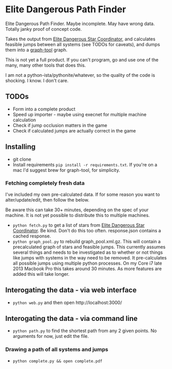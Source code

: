 # Elite Dangerous Path Finder
Elite Dangerous Path Finder. Maybe incomplete. May have wrong data. Totally
janky proof of concept code.

Takes the output from [Elite Dangerous Star Coordinator](http://edstarcoordinator.com/), 
and calculates feasible jumps between all systems (see TODOs for caveats), and
dumps them into a [graph-tool](http://graph-tool.skewed.de/) graph.

This is not yet a full product. If you can't program, go and use one of the
many, many other tools that does this.

I am not a python-ista/pythonite/whatever, so the quality of the code is
shocking. I know. I don't care.

## TODOs
  - Form into a complete product
  - Speed up importer - maybe using execnet for multiple machine calculation
  - Check if jump occlusion matters in the game
  - Check if calculated jumps are actually correct in the game

## Installing
  - git clone
  - Install requirements `pip install -r requirements.txt`. If you're on a mac
	I'd suggest brew for graph-tool, for simplicity.

### Fetching completely fresh data
I've included my own pre-calculated data. If for some reason you want to
alter/update/edit, then follow the below.

Be aware this can take 30+ minutes, depending on the spec of your machine. It is
not yet possible to distribute this to multiple machines.

  - `python fetch.py` to get a list of stars from
	[Elite Dangerous Star Coordinator](http://edstarcoordinator.com/). Be
	kind. Don't do this too often. response.json contains a cached response.
  - `python graph_pool.py` to rebuild graph_pool.xml.gz. This will contain a
	precalculated graph of stars and feasible jumps. This currently assumes
	several things and needs to be investigated as to whether or not things like
	jumps with systems in the way need to be removed.
	It pre-calculates all possible jumps using multiple python processes. On my
	Core i7 late 2013 Macbook Pro this takes around 30 minutes. As more features
	are added this will take longer. 

## Interogating the data - via web interface
  - `python web.py` and then open http://localhost:3000/

## Interogating the data - via command line
  - `python path.py` to find the shortest path from any 2 given points. No
	arguments for now, just edit the file.

### Drawing a path of all systems and jumps
  - `python complete.py && open complete.pdf` 
